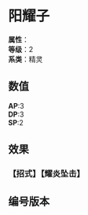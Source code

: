 <script setup>
let list = [
    { number: "SP02-011", url: "/packs/SP02" }
]
</script>

# 阳耀子

**属性**：<CardAttribute text="火"/><br/>
**等级**：2<br/>
**系类**：精灵

## 数值

**AP**:3<br/>
**DP**:3<br/>
**SP**:2

## 效果

### 【招式】【耀炎坠击】

## 编号版本

<CardNumberBox :list="list"/>
